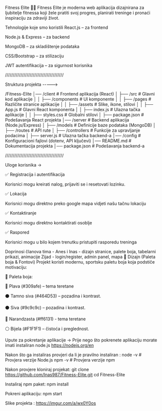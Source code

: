 Fitness Elite 🏋️‍♂️
Fitness Elite je moderna web aplikacija dizajnirana za ljubitelje fitnessa koji žele pratiti svoj progres, 
planirati treninge i pronaći inspiraciju za zdraviji život.


Tehnologije koje smo koristili 
React.js – za frontend

Node.js & Express – za backend

MongoDB – za skladištenje podataka

CSS/Bootstrap – za stilizaciju

JWT autentifikacija – za sigurnost korisnika


//////////////////////////////////////

Struktura projekta ----->

/Fitness-Elite
│── /client        # Frontend aplikacija (React)
│   ├── /src       # Glavni kod aplikacije
│   │   ├── /components   # UI komponente
│   │   ├── /pages        # Različite stranice aplikacije
│   │   ├── /assets       # Slike, ikone, stilovi
│   │   ├── App.js        # Glavni React komponenta
│   │   ├── index.js      # Ulazna tačka aplikacije
│   │   ├── styles.css    # Globalni stilovi
│   ├── package.json      # Podešavanja React projekta
│── /server        # Backend aplikacija (Node.js/Express)
│   ├── /models    # Definicije baze podataka (MongoDB)
│   ├── /routes    # API rute
│   ├── /controllers # Funkcije za upravljanje podacima
│   ├── server.js  # Ulazna tačka backend-a
│── /config        # Konfiguracioni fajlovi (dotenv, API ključevi)
│── README.md      # Dokumentacija projekta
│── package.json   # Podešavanja backend-a

//////////////////////////////////////

Uloge korisnika ->

✅ Registracija i autentifikacija

Korisnici mogu kreirati nalog, prijaviti se i resetovati lozinku.

✅ Lokacija

Korisnici mogu direktno preko google mapa vidjeti našu tačnu lokaciju

✅ Kontaktiranje

Korisnici mogu direktno kontaktirati osoblje

✅ Raspored

Korisnici mogu u bilo kojem trenutku pristupiti rasporedu treninga

Doprinosi članova tima - 
Anes i Inas - dizajn stranice, palete boja, tabelarni prikazi, animacije
Zijad - login/register, admin panel, mapa
🎨 Dizajn (Paleta boja & Fontovi)
Projekt koristi modernu, sportsku paletu boja koja podstiče motivaciju:

🎨 Paleta boja:

🔵 Plava (#309afe) – tema teretane

⚫ Tamno siva (#464D53) – pozadina i kontrast.

⚫ Siva (#9c9c9c) – pozadina i kontrast.   

🔴  Narandzasta (#ff6131) - tema teretane

⚪ Bijela (#F1F1F1) – čistoća i preglednost.

Upute za pokretanje aplikacije ->
Prije nego što pokrenete aplikaciju morate imati instaliran node.js
https://nodejs.org/en

Nakon što ga instaliras provjeri da li je pravilno instaliran :
node -v   # Provjera verzije Node.js
npm -v    # Provjera verzije npm

Nakon provjere kloniraj projekat:
git clone https://github.com/Inas987/Fitness-Elite.git
cd Fitness-Elite

Instaliraj npm paket:
npm install

Pokreni aplikaciju:
npm start

Slike projekta : 
https://imgur.com/a/wx0Y0os




